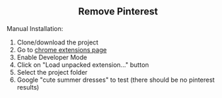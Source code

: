 <h2 align="center">Remove Pinterest</h2>

Manual Installation: 

1. Clone/download the project
2. Go to [chrome extensions page](chrome://extensions/)
3. Enable Developer Mode
4. Click on "Load unpacked extension..." button
5. Select the project folder
6. Google "cute summer dresses" to test (there should be no pinterest results)
